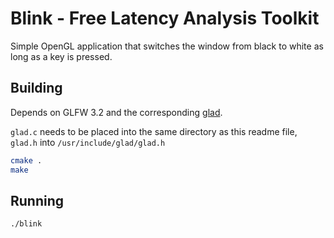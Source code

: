 # Blink - Free Latency Analysis Toolkit

Simple OpenGL application that switches the window from black to white as long as a key is pressed.

## Building

Depends on GLFW 3.2 and the corresponding [glad](https://glad.dav1d.de/).

`glad.c` needs to be placed into the same directory as this readme file, `glad.h` into `/usr/include/glad/glad.h`

```bash
cmake .
make
```

## Running

```bash
./blink
```
